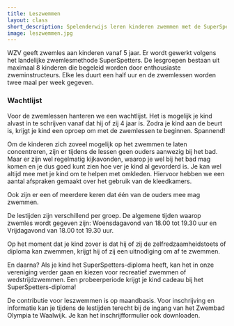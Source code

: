 ```yaml
---
title: Leszwemmen
layout: class
short_description: Spelenderwijs leren kinderen zwemmen met de SuperSpetters-methode
image: leszwemmen.jpg
---
```


WZV geeft zwemles aan kinderen vanaf 5 jaar. Er wordt gewerkt volgens het landelijke zwemlesmethode SuperSpetters. De lesgroepen bestaan uit maximaal 8 kinderen die begeleid worden door enthousiaste zweminstructeurs. Elke les duurt een half uur en de zwemlessen worden twee maal per week gegeven.

### Wachtlijst
Voor de zwemlessen hanteren we een wachtlijst. Het is mogelijk je kind alvast in te schrijven vanaf dat hij of zij 4 jaar is. Zodra je kind aan de beurt is, krijgt je kind een oproep om met de zwemlessen te beginnen. Spannend!

Om de kinderen zich zoveel mogelijk op het zwemmen te laten concentreren, zijn er tijdens de lessen geen ouders aanwezig bij het bad. Maar er zijn wel regelmatig kijkavonden, waarop je wel bij het bad mag komen en je dus goed kunt zien hoe ver je kind al gevorderd is. Je kan wel altijd mee met je kind om te helpen met omkleden. Hiervoor hebben we een aantal afspraken gemaakt over het gebruik van de kleedkamers.

Ook zijn er een of meerdere keren dat één van de ouders mee mag zwemmen.

De lestijden zijn verschillend per groep. De algemene tijden waarop zwemles wordt gegeven zijn: Woensdagavond van 18.00 tot 19.30 uur en Vrijdagavond van 18.00 tot 19.30 uur.

Op het moment dat je kind zover is dat hij of zij de zelfredzaamheidstoets of diploma kan zwemmen, krijgt hij of zij een uitnodiging om af te zwemmen.

En daarna? Als je kind het SuperSpetters-diploma heeft, kan het in onze vereniging verder gaan en kiezen voor recreatief zwemmen of wedstrijdzwemmen. Een probeerperiode krijgt je kind cadeau bij het SuperSpetters-diploma!

De contributie voor leszwemmen is op maandbasis. Voor inschrijving en informatie kan je tijdens de lestijden terecht bij de ingang van het Zwembad Olympia te Waalwijk. Je kan het inschrijfformulier ook downloaden.
